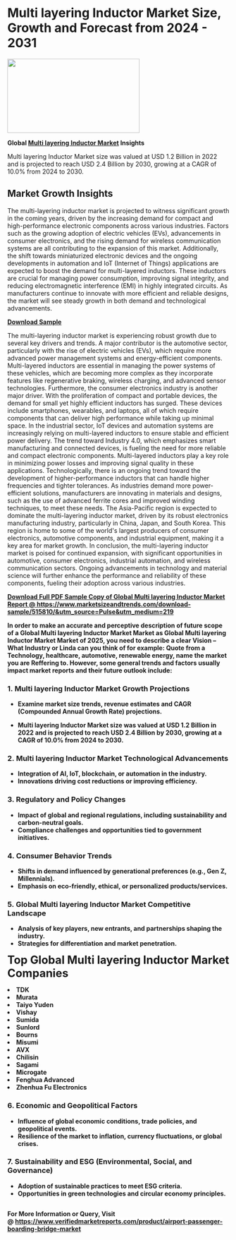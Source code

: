 <H1>Multi layering Inductor Market Size, Growth and Forecast from 2024 - 2031</H1><img class="aligncenter size-medium wp-image-584254" src="https://thirdeyenews.in/wp-content/uploads/2024/09/Global-Market-Research-300x168.jpeg" alt="" width="300" height="168" /><p><strong>Global&nbsp;<a href="https://www.marketsizeandtrends.com/download-sample/515810/&amp;utm_source=Pulse&amp;utm_medium=219">Multi layering Inductor Market</a> Insights</strong></p><p>Multi layering Inductor Market size was valued at USD 1.2 Billion in 2022 and is projected to reach USD 2.4 Billion by 2030, growing at a CAGR of 10.0% from 2024 to 2030.</p><p><h2>Market Growth Insights</h2> <p>The multi-layering inductor market is projected to witness significant growth in the coming years, driven by the increasing demand for compact and high-performance electronic components across various industries. Factors such as the growing adoption of electric vehicles (EVs), advancements in consumer electronics, and the rising demand for wireless communication systems are all contributing to the expansion of this market. Additionally, the shift towards miniaturized electronic devices and the ongoing developments in automation and IoT (Internet of Things) applications are expected to boost the demand for multi-layered inductors. These inductors are crucial for managing power consumption, improving signal integrity, and reducing electromagnetic interference (EMI) in highly integrated circuits. As manufacturers continue to innovate with more efficient and reliable designs, the market will see steady growth in both demand and technological advancements.</p> <p><strong><a href="#">Download Sample</a></strong></p> <p>The multi-layering inductor market is experiencing robust growth due to several key drivers and trends. A major contributor is the automotive sector, particularly with the rise of electric vehicles (EVs), which require more advanced power management systems and energy-efficient components. Multi-layered inductors are essential in managing the power systems of these vehicles, which are becoming more complex as they incorporate features like regenerative braking, wireless charging, and advanced sensor technologies. Furthermore, the consumer electronics industry is another major driver. With the proliferation of compact and portable devices, the demand for small yet highly efficient inductors has surged. These devices include smartphones, wearables, and laptops, all of which require components that can deliver high performance while taking up minimal space. In the industrial sector, IoT devices and automation systems are increasingly relying on multi-layered inductors to ensure stable and efficient power delivery. The trend toward Industry 4.0, which emphasizes smart manufacturing and connected devices, is fueling the need for more reliable and compact electronic components. Multi-layered inductors play a key role in minimizing power losses and improving signal quality in these applications. Technologically, there is an ongoing trend toward the development of higher-performance inductors that can handle higher frequencies and tighter tolerances. As industries demand more power-efficient solutions, manufacturers are innovating in materials and designs, such as the use of advanced ferrite cores and improved winding techniques, to meet these needs. The Asia-Pacific region is expected to dominate the multi-layering inductor market, driven by its robust electronics manufacturing industry, particularly in China, Japan, and South Korea. This region is home to some of the world's largest producers of consumer electronics, automotive components, and industrial equipment, making it a key area for market growth. In conclusion, the multi-layering inductor market is poised for continued expansion, with significant opportunities in automotive, consumer electronics, industrial automation, and wireless communication sectors. Ongoing advancements in technology and material science will further enhance the performance and reliability of these components, fueling their adoption across various industries.</p> <p><strong><a href="#"></p><p><span class=""><strong>Download Full PDF Sample Copy of Global Multi layering Inductor Market Report</strong> @ <a href="https://www.marketsizeandtrends.com/download-sample/515810/&amp;utm_source=Pulse&amp;utm_medium=219" target="_blank">https://www.marketsizeandtrends.com/download-sample/515810/&amp;utm_source=Pulse&amp;utm_medium=219</a></span></p><p>In order to make an accurate and perceptive description of future scope of a Global&nbsp;Multi layering Inductor Market Market as Global&nbsp;Multi layering Inductor Market Market of 2025, you need to describe a clear Vision &ndash; What Industry or Linda can you think of for example: Quote from a Technology, healthcare, automotive, renewable energy, name the market you are Reffering to. However, some general trends and factors usually impact market reports and their future outlook include:</p><h3>1.&nbsp;<strong>Multi layering Inductor Market Growth Projections</strong></h3><ul><li>Examine market size trends, revenue estimates and CAGR (Compounded Annual Growth Rate) projections.</li><li><p>Multi layering Inductor Market size was valued at USD 1.2 Billion in 2022 and is projected to reach USD 2.4 Billion by 2030, growing at a CAGR of 10.0% from 2024 to 2030.</p></li></ul><h3>2.&nbsp;<strong>Multi layering Inductor Market Technological Advancements</strong></h3><ul><li>Integration of AI, IoT, blockchain, or automation in the industry.</li><li>Innovations driving cost reductions or improving efficiency.</li></ul><h3>3.&nbsp;<strong>Regulatory and Policy Changes</strong></h3><ul><li>Impact of global and regional regulations, including sustainability and carbon-neutral goals.</li><li>Compliance challenges and opportunities tied to government initiatives.</li></ul><h3>4.&nbsp;<strong>Consumer Behavior Trends</strong></h3><ul><li>Shifts in demand influenced by generational preferences (e.g., Gen Z, Millennials).</li><li>Emphasis on eco-friendly, ethical, or personalized products/services.</li></ul><h3>5.&nbsp;<strong>Global Multi layering Inductor Market Competitive Landscape</strong></h3><ul><li>Analysis of key players, new entrants, and partnerships shaping the industry.</li><li>Strategies for differentiation and market penetration.</li></ul><p data-pm-slice="1 1 []"><span style="color: inherit; font-family: inherit; font-size: 25px;">Top Global Multi layering Inductor Market Companies</span></p><div class="" data-test-id=""><p><li>TDK</li><li> Murata</li><li> Taiyo Yuden</li><li> Vishay</li><li> Sumida</li><li> Sunlord</li><li> Bourns</li><li> Misumi</li><li> AVX</li><li> Chilisin</li><li> Sagami</li><li> Microgate</li><li> Fenghua Advanced</li><li> Zhenhua Fu Electronics</li></p></div><h3>6.&nbsp;<strong>Economic and Geopolitical Factors</strong></h3><ul><li>Influence of global economic conditions, trade policies, and geopolitical events.</li><li>Resilience of the market to inflation, currency fluctuations, or global crises.</li></ul><h3>7.&nbsp;<strong>Sustainability and ESG (Environmental, Social, and Governance)</strong></h3><ul><li>Adoption of sustainable practices to meet ESG criteria.</li><li>Opportunities in green technologies and circular economy principles.</li></ul><h2><strong style="font-size: 14px;">For More Information or Query, Visit @&nbsp;</strong><a style="background-color: #ffffff; font-size: 14px;" href="https://www.marketsizeandtrends.com/report/multi-layering-inductor-market/" target="_blank">https://www.verifiedmarketreports.com/product/airport-passenger-boarding-bridge-market</a></h2>

